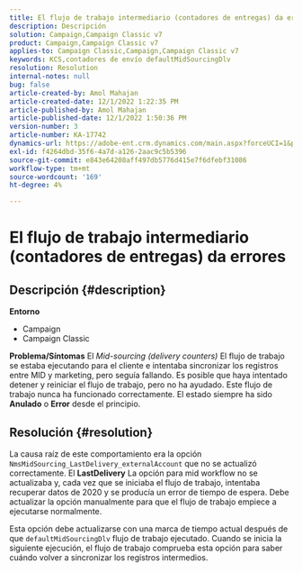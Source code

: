 ```yaml
---
title: El flujo de trabajo intermediario (contadores de entregas) da errores
description: Descripción
solution: Campaign,Campaign Classic v7
product: Campaign,Campaign Classic v7
applies-to: Campaign Classic,Campaign,Campaign Classic v7
keywords: KCS,contadores de envío defaultMidSourcingDlv
resolution: Resolution
internal-notes: null
bug: false
article-created-by: Amol Mahajan
article-created-date: 12/1/2022 1:22:35 PM
article-published-by: Amol Mahajan
article-published-date: 12/1/2022 1:50:36 PM
version-number: 3
article-number: KA-17742
dynamics-url: https://adobe-ent.crm.dynamics.com/main.aspx?forceUCI=1&pagetype=entityrecord&etn=knowledgearticle&id=79e72335-7b71-ed11-9561-6045bd006793
exl-id: f4264dbd-35f6-4a7d-a126-2aac9c5b5396
source-git-commit: e843e64208aff497db5776d415e7f6dfebf31086
workflow-type: tm+mt
source-wordcount: '169'
ht-degree: 4%

---
```


# El flujo de trabajo intermediario (contadores de entregas) da errores

## Descripción {#description}

<b>Entorno</b>
- Campaign
- Campaign Classic



<b>Problema/Síntomas</b>
El *Mid-sourcing (delivery counters)* El flujo de trabajo se estaba ejecutando para el cliente e intentaba sincronizar los registros entre MID y marketing, pero seguía fallando. Es posible que haya intentado detener y reiniciar el flujo de trabajo, pero no ha ayudado. Este flujo de trabajo nunca ha funcionado correctamente. El estado siempre ha sido <b>Anulado</b> o <b>Error</b> desde el principio.


## Resolución {#resolution}


La causa raíz de este comportamiento era la opción `NmsMidSourcing_LastDelivery_externalAccount` que no se actualizó correctamente. El <b>LastDelivery</b> La opción para mid workflow no se actualizaba y, cada vez que se iniciaba el flujo de trabajo, intentaba recuperar datos de 2020 y se producía un error de tiempo de espera. Debe actualizar la opción manualmente para que el flujo de trabajo empiece a ejecutarse normalmente.

Esta opción debe actualizarse con una marca de tiempo actual después de que `defaultMidSourcingDlv` flujo de trabajo ejecutado. Cuando se inicia la siguiente ejecución, el flujo de trabajo comprueba esta opción para saber cuándo volver a sincronizar los registros intermedios.
